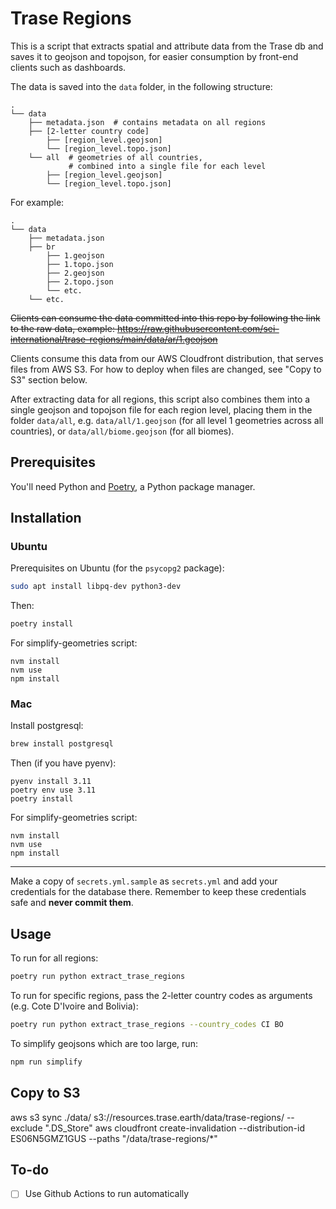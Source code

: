 # Trase Regions

This is a script that extracts spatial and attribute data from the Trase db and saves it to geojson and topojson, for easier consumption by front-end clients such as dashboards.

The data is saved into the `data` folder, in the following structure:

```
.
└── data
    ├── metadata.json  # contains metadata on all regions
    ├── [2-letter country code]
        ├── [region_level.geojson]
        └── [region_level.topo.json]
    └── all  # geometries of all countries,
             # combined into a single file for each level
        ├── [region_level.geojson]
        └── [region_level.topo.json]
```

For example:

```
.
└── data
    ├── metadata.json
    ├── br
        ├── 1.geojson
        ├── 1.topo.json
        ├── 2.geojson
        ├── 2.topo.json
        └── etc.
    └── etc.
```

~~Clients can consume the data committed into this repo by following the link to the raw data, example: https://raw.githubusercontent.com/sei-international/trase-regions/main/data/ar/1.geojson~~

Clients consume this data from our AWS Cloudfront distribution, that serves files from AWS S3. For how to deploy when files are changed, see "Copy to S3" section below.

After extracting data for all regions, this script also combines them into a single geojson and topojson file for each region level, placing them in the folder `data/all`, e.g. `data/all/1.geojson` (for all level 1 geometries across all countries), or `data/all/biome.geojson` (for all biomes).

## Prerequisites

You'll need Python and [Poetry](https://python-poetry.org/), a Python package manager.

## Installation

### Ubuntu

Prerequisites on Ubuntu (for the `psycopg2` package):

```bash
sudo apt install libpq-dev python3-dev
```

Then:

```bash
poetry install
```

For simplify-geometries script:

```
nvm install
nvm use
npm install
```

### Mac

Install postgresql:

```bash
brew install postgresql
```

Then (if you have pyenv):

```
pyenv install 3.11
poetry env use 3.11
poetry install
```

For simplify-geometries script:

```
nvm install
nvm use
npm install
```

---

Make a copy of `secrets.yml.sample` as `secrets.yml` and add your credentials for the database there. Remember to keep these credentials safe and **never commit them**.

## Usage

To run for all regions:

```bash
poetry run python extract_trase_regions
```

To run for specific regions, pass the 2-letter country codes as arguments (e.g. Cote D'Ivoire and Bolivia):

```bash
poetry run python extract_trase_regions --country_codes CI BO
```

To simplify geojsons which are too large, run:

```bash
npm run simplify
```

## Copy to S3

aws s3 sync ./data/ s3://resources.trase.earth/data/trase-regions/ --exclude ".DS_Store"
aws cloudfront create-invalidation --distribution-id ES06N5GMZ1GUS --paths "/data/trase-regions/*"

## To-do

- [ ] Use Github Actions to run automatically
